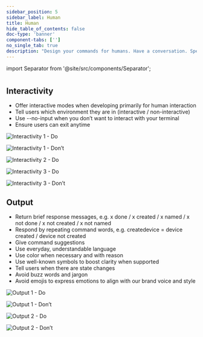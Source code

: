 ```yaml
---
sidebar_position: 5
sidebar_label: Human
title: Human
hide_table_of_contents: false
doc-type: 'banner'
component-tabs: ['']
no_single_tab: true
description: "Design your commands for humans. Have a conversation. Speak the Siemens brand: Authentic, open and engaging."
---
```


import Separator from '@site/src/components/Separator';

#

## Interactivity
- Offer interactive modes when developing primarily for human interaction
- Tell users which environment they are in (interactive / non-interactive)
- Use --no-input when you don’t want to interact with your terminal
- Ensure users can exit anytime

![Interactivity 1 - Do](https://www.figma.com/design/YSvLeddwfyjLx8G5QWOTCH/Documentation-Visuals?node-id=1037-12943&t=2JP2nlNciwS43htp-1)

![Interactivity 1 - Don’t](https://www.figma.com/design/YSvLeddwfyjLx8G5QWOTCH/Documentation-Visuals?node-id=1037-13477&t=2JP2nlNciwS43htp-1)

<Separator></Separator>

![Interactivity 2 - Do](https://www.figma.com/design/YSvLeddwfyjLx8G5QWOTCH/Documentation-Visuals?node-id=1037-12988&t=2JP2nlNciwS43htp-1)

<Separator></Separator>

![Interactivity 3 - Do](https://www.figma.com/design/YSvLeddwfyjLx8G5QWOTCH/Documentation-Visuals?node-id=1037-12991&t=2JP2nlNciwS43htp-1)

![Interactivity 3 - Don’t](https://www.figma.com/design/YSvLeddwfyjLx8G5QWOTCH/Documentation-Visuals?node-id=1037-13525&t=2JP2nlNciwS43htp-1)

## Output
- Return brief response messages, e.g. x done / x created / x named / x not done / x not created / x not named
- Respond by repeating command words, e.g. createdevice  = device created / device not created
- Give command suggestions
- Use everyday, understandable language
- Use color when necessary and with reason
- Use well-known symbols to boost clarity when supported
- Tell users when there are state changes
- Avoid buzz words and jargon
- Avoid emojis to express emotions to align with our brand voice and style

![Output 1 - Do](https://www.figma.com/design/YSvLeddwfyjLx8G5QWOTCH/Documentation-Visuals?node-id=1037-12994&t=2JP2nlNciwS43htp-1)

![Output 1 - Don’t](https://www.figma.com/design/YSvLeddwfyjLx8G5QWOTCH/Documentation-Visuals?node-id=1037-13528&t=2JP2nlNciwS43htp-1)

<Separator></Separator>

![Output 2 - Do](https://www.figma.com/design/YSvLeddwfyjLx8G5QWOTCH/Documentation-Visuals?node-id=1037-12997&t=2JP2nlNciwS43htp-1)

![Output 2 - Don’t](https://www.figma.com/design/YSvLeddwfyjLx8G5QWOTCH/Documentation-Visuals?node-id=1037-13531&t=2JP2nlNciwS43htp-1)
